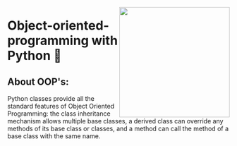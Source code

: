 <a ><img src="https://miro.medium.com/max/520/1*B0Ckp4PCIGcGvUtlnCRNcA.png" align="right" height="250"/></a>
# Object-oriented-programming with Python 🌠

## About OOP's:
Python classes provide all the standard features of Object Oriented Programming: the class inheritance mechanism allows multiple base classes, a derived class can override any methods of its base class or classes, and a method can call the method of a base class with the same name.
